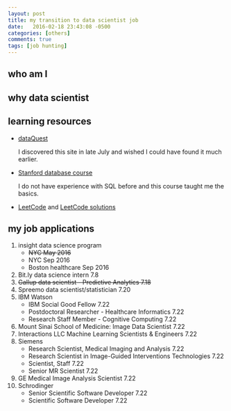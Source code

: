 ```yaml
---
layout: post
title: my transition to data scientist job 
date:   2016-02-18 23:43:08 -0500
categories: [others]
comments: true
tags: [job hunting]
---
```


## who am I 

## why data scientist

## learning resources

* [dataQuest](https://www.dataquest.io)
    
    I discovered this site in late July and wished I could have found it much earlier. 
* [Stanford database course](https://lagunita.stanford.edu/courses/DB/2014/SelfPaced/about)

    I do not have experience with SQL before and this course taught me the basics.
* [LeetCode](https://leetcode.com) and [LeetCode solutions](https://lefttree.gitbooks.io/leetcode-categories/content/index.html)

## my job applications 

1. insight data science program
    * ~~NYC May 2016~~ 
    * NYC Sep 2016
    * Boston healthcare Sep 2016
2. Bit.ly data science intern  7.8
5. ~~Gallup data scientist - Predictive Analytics 7.18~~
6. Spreemo data scientist/statistician 7.20
7. IBM Watson
    * IBM Social Good Fellow 7.22
    * Postdoctoral Researcher - Healthcare Informatics 7.22
    * Research Staff Member - Cognitive Computing 7.22
11. Mount Sinai School of Medicine: Image Data Scientist 7.22
12. Interactions LLC Machine Learning Scientists & Engineers 7.22
10. Siemens 
    * Research Scientist, Medical Imaging and Analysis 7.22
    * Research Scientist in Image-Guided Interventions Technologies 7.22
    * Scientist, Staff 7.22
    * Senior MR Scientist 7.22
18. GE Medical Image Analysis Scientist 7.22
13. Schrodinger 
    * Senior Scientific Software Developer 7.22
    * Scientific Software Developer 7.22





